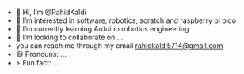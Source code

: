 - 👋 Hi, I’m @RahidKaldi
- 👀 I’m interested in software, robotics, scratch and raspberry pi pico
- 🌱 I’m currently learning Arduino robotics engineering 
- 💞️ I’m looking to collaborate on ...
- you can reach me through my email rahidkaldi5714@gmail.com
- 😄 Pronouns: ...
- ⚡ Fun fact: ...

<!---
RahidKaldi/RahidKaldi is a ✨ special ✨ repository because its `README.md` (this file) appears on your GitHub profile.
You can click the Preview link to take a look at your changes.
--->
